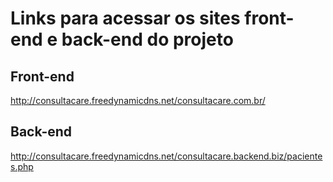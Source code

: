 # Links para acessar os sites front-end e back-end do projeto

## Front-end
http://consultacare.freedynamicdns.net/consultacare.com.br/

## Back-end 
http://consultacare.freedynamicdns.net/consultacare.backend.biz/pacientes.php